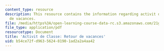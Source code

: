 ```yaml
---
content_type: resource
description: This resource contains the information regarding activit de Classe retour
  de vacances.
file: /media/https%3A/open-learning-course-data-rc.s3.amazonaws.com/21g-302-french-ii-fall-2004/b54ce72fd963562481901ad2a2a4aa42_MIT21G_302_F04_Classe_Z2.pdf
file_type: application/pdf
resourcetype: Document
title: 'Activit de Classe: Retour de vacances'
uid: b54ce72f-d963-5624-8190-1ad2a2a4aa42
---
```

